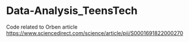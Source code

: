 # Data-Analysis_TeensTech
Code related to Orben article
https://www.sciencedirect.com/science/article/pii/S0001691822000270
